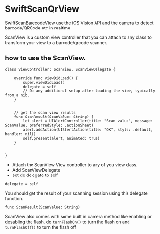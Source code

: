 # SwiftScanQrView
SwiftScanBarecodeView use the iOS Vision API and the camera to detect barcode/QRCode etc in realtime

ScanView is a custom view controller that you can attach to any class to transform your view to a barcode/qrcode scanner.

## how to use the ScanView.

```
class ViewController: ScanView, ScanViewDelegate {

    override func viewDidLoad() {
        super.viewDidLoad()
        delegate = self
        // Do any additional setup after loading the view, typically from a nib.
    }
    
    
    // get the scan view results
    func ScanResult(ScanValue: String) {
        let alert = UIAlertController(title: "Scan value", message: ScanValue, preferredStyle: .actionSheet)
        alert.addAction(UIAlertAction(title: "OK", style: .default, handler: nil))
        self.present(alert, animated: true)
    }


}
```

- Attach the ScanView View controller to any of you view class.
- Add ScanViewDelegate
- set de delegate to self

```
delegate = self
```


You should get the result of your scanning session using this delegate function.
```
func ScanResult(ScanValue: String)
```


ScanView also comes with some built in camera method like enabling or desabling the flash.
do ` turnFlashOn() ` to turn the flash on and `turnFlashOff()` to turn the flash off



